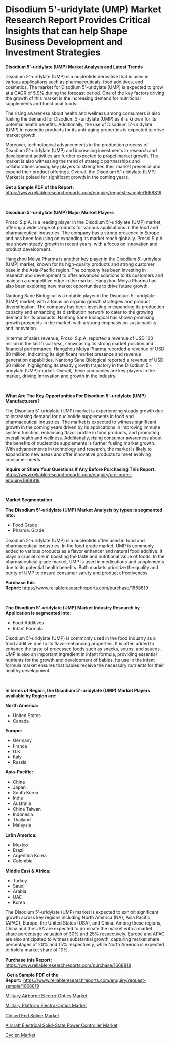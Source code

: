 <p><h1>Disodium 5'-uridylate (UMP) Market Research Report Provides Critical Insights that can help Shape Business Development and Investment Strategies</h1></p><p><strong>Disodium 5'-uridylate (UMP) Market Analysis and Latest Trends</strong></p>
<p><p>Disodium 5'-uridylate (UMP) is a nucleotide derivative that is used in various applications such as pharmaceuticals, food additives, and cosmetics. The market for Disodium 5'-uridylate (UMP) is expected to grow at a CAGR of 5.9% during the forecast period. One of the key factors driving the growth of this market is the increasing demand for nutritional supplements and functional foods.</p><p>The rising awareness about health and wellness among consumers is also fueling the demand for Disodium 5'-uridylate (UMP) as it is known for its potential health benefits. Additionally, the use of Disodium 5'-uridylate (UMP) in cosmetic products for its anti-aging properties is expected to drive market growth.</p><p>Moreover, technological advancements in the production process of Disodium 5'-uridylate (UMP) and increasing investments in research and development activities are further expected to propel market growth. The market is also witnessing the trend of strategic partnerships and collaborations among key players to strengthen their market presence and expand their product offerings. Overall, the Disodium 5'-uridylate (UMP) Market is poised for significant growth in the coming years.</p></p>
<p><strong>Get a Sample PDF of the Report:&nbsp;</strong> <a href="https://www.reliableresearchreports.com/enquiry/request-sample/1668819">https://www.reliableresearchreports.com/enquiry/request-sample/1668819</a></p>
<p>&nbsp;</p>
<p><strong>Disodium 5'-uridylate (UMP) Major Market Players</strong></p>
<p><p>Prosol S.p.A. is a leading player in the Disodium 5'-uridylate (UMP) market, offering a wide range of products for various applications in the food and pharmaceutical industries. The company has a strong presence in Europe and has been focusing on expanding its market reach globally. Prosol S.p.A. has shown steady growth in recent years, with a focus on innovation and product development.</p><p>Hangzhou Meiya Pharma is another key player in the Disodium 5'-uridylate (UMP) market, known for its high-quality products and strong customer base in the Asia-Pacific region. The company has been investing in research and development to offer advanced solutions to its customers and maintain a competitive edge in the market. Hangzhou Meiya Pharma has also been exploring new market opportunities to drive future growth.</p><p>Nantong Sane Biological is a notable player in the Disodium 5'-uridylate (UMP) market, with a focus on organic growth strategies and product diversification. The company has been investing in expanding its production capacity and enhancing its distribution network to cater to the growing demand for its products. Nantong Sane Biological has shown promising growth prospects in the market, with a strong emphasis on sustainability and innovation.</p><p>In terms of sales revenue, Prosol S.p.A. reported a revenue of USD 100 million in the last fiscal year, showcasing its strong market position and financial performance. Hangzhou Meiya Pharma recorded a revenue of USD 80 million, indicating its significant market presence and revenue generation capabilities. Nantong Sane Biological reported a revenue of USD 60 million, highlighting its steady growth trajectory in the Disodium 5'-uridylate (UMP) market. Overall, these companies are key players in the market, driving innovation and growth in the industry.</p></p>
<p>&nbsp;</p>
<p><strong>What Are The Key Opportunities For Disodium 5'-uridylate (UMP) Manufacturers?</strong></p>
<p><p>The Disodium 5'-uridylate (UMP) market is experiencing steady growth due to increasing demand for nucleotide supplements in food and pharmaceutical industries. The market is expected to witness significant growth in the coming years driven by its applications in improving immune system function, enhancing flavor profile in food products, and promoting overall health and wellness. Additionally, rising consumer awareness about the benefits of nucleotide supplements is further fueling market growth. With advancements in technology and research, the market is likely to expand into new areas and offer innovative products to meet evolving consumer needs.</p></p>
<p><strong>Inquire or Share Your Questions If Any Before Purchasing This Report:</strong> <a href="https://www.reliableresearchreports.com/enquiry/pre-order-enquiry/1668819">https://www.reliableresearchreports.com/enquiry/pre-order-enquiry/1668819</a></p>
<p>&nbsp;</p>
<p><strong>Market Segmentation</strong></p>
<p><strong>The Disodium 5'-uridylate (UMP) Market Analysis by types is segmented into:</strong></p>
<p><ul><li>Food Grade</li><li>Pharma. Grade</li></ul></p>
<p><p>Disodium 5'-uridylate (UMP) is a nucleotide often used in food and pharmaceutical industries. In the food grade market, UMP is commonly added to various products as a flavor enhancer and natural food additive. It plays a crucial role in boosting the taste and nutritional value of foods. In the pharmaceutical grade market, UMP is used in medications and supplements due to its potential health benefits. Both markets prioritize the quality and purity of UMP to ensure consumer safety and product effectiveness.</p></p>
<p><strong>Purchase this Report:&nbsp;</strong><a href="https://www.reliableresearchreports.com/purchase/1668819">https://www.reliableresearchreports.com/purchase/1668819</a></p>
<p>&nbsp;</p>
<p><strong>The Disodium 5'-uridylate (UMP) Market Industry Research by Application is segmented into:</strong></p>
<p><ul><li>Food Additives</li><li>Infant Formula</li></ul></p>
<p><p>Disodium 5'-uridylate (UMP) is commonly used in the food industry as a food additive due to its flavor-enhancing properties. It is often added to enhance the taste of processed foods such as snacks, soups, and sauces. UMP is also an important ingredient in infant formula, providing essential nutrients for the growth and development of babies. Its use in the infant formula market ensures that babies receive the necessary nutrients for their healthy development.</p></p>
<p>&nbsp;</p>
<p><strong>In terms of Region, the Disodium 5'-uridylate (UMP) Market Players available by Region are:</strong></p>
<p>
    <p> <strong> North America: </strong>
        <ul>
            <li>United States</li>
            <li>Canada</li>
        </ul>
        </p> 
    <p> <strong> Europe: </strong>
        <ul>
            <li>Germany</li>
            <li>France</li>
            <li>U.K.</li>
            <li>Italy</li>
            <li>Russia</li>
        </ul>
        </p> 
    <p> <strong> Asia-Pacific: </strong>
        <ul>
            <li>China</li>
            <li>Japan</li>
            <li>South Korea</li>
            <li>India</li>
            <li>Australia</li>
            <li>China Taiwan</li>
            <li>Indonesia</li>
            <li>Thailand</li>
            <li>Malaysia</li>
        </ul>
        </p> 
    <p> <strong> Latin America: </strong>
        <ul>
            <li>Mexico</li>
            <li>Brazil</li>
            <li>Argentina Korea</li>
            <li>Colombia</li>
        </ul>
        </p> 
    <p> <strong> Middle East & Africa: </strong>
        <ul>
            <li>Turkey</li>
            <li>Saudi</li>
            <li>Arabia</li>
            <li>UAE</li>
            <li>Korea</li>
        </ul>
    </p>
    </p>
<p><p>The Disodium 5'-uridylate (UMP) market is expected to exhibit significant growth across key regions including North America (NA), Asia Pacific (APAC), Europe, the United States (USA), and China. Among these regions, China and the USA are expected to dominate the market with a market share percentage valuation of 30% and 25% respectively. Europe and APAC are also anticipated to witness substantial growth, capturing market share percentages of 20% and 15% respectively, while North America is expected to hold a market share of 10%.</p></p>
<p><strong>Purchase this Report: </strong><a href="https://www.reliableresearchreports.com/purchase/1668819">https://www.reliableresearchreports.com/purchase/1668819</a></p>
<p>&nbsp;<strong>Get a Sample PDF of the Report:&nbsp;&nbsp;</strong><a href="https://www.reliableresearchreports.com/enquiry/request-sample/1668819">https://www.reliableresearchreports.com/enquiry/request-sample/1668819</a></p>
<p><strong></strong></p>
<p><p><a href="https://mire-aunt-385.notion.site/Military-Airborne-Electro-Optics-Market-Research-Report-Reveals-The-Latest-Trends-And-Opportunities--80ad9f0236b8431f85e971bba19737c6">Military Airborne Electro-Optics Market</a></p><p><a href="https://invited-way-688.notion.site/Military-Platform-Electro-Optics-Market-Size-Market-Trends-and-Growth-Outlook-forecasted-for-perio-1d404ea1238744dca228784eb61c83ea">Military Platform Electro-Optics Market</a></p><p><a href="https://view.publitas.com/reportprime-1/closed-end-splice-market-provides-a-comprehensive-analysis-including-a-macro-overview-of-the-market-as-well-as-micro-details-such-as-market-size-and-competitive-landscape/">Closed End Splice Market</a></p><p><a href="https://butternut-bug-553.notion.site/Aircraft-Electrical-Solid-State-Power-Controller-Market-Research-Report-Reveals-The-Latest-Trends-An-fe430d20e35948ab9c69577abc9d5324">Aircraft Electrical Solid-State Power Controller Market</a></p><p><a href="https://view.publitas.com/reportprime-1/cyclen-market-size-furnishes-valuable-information-encompassing-market-share-market-trends-and-projections-spanning-from-2024-to-2031/">Cyclen Market</a></p></p>